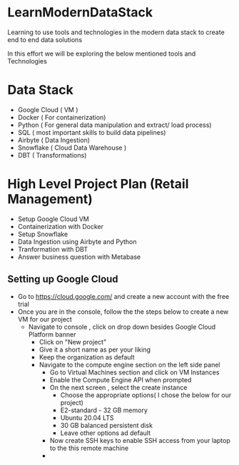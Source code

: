 # LearnModernDataStack
Learning to use tools and technologies in the modern data stack to create end to end data solutions

In this effort we will be exploring the below mentioned tools and Technologies

# Data Stack #

- Google Cloud ( VM )
- Docker ( For containerization)
- Python ( For general data manipulation and extract/ load process)
- SQL ( most important skills to build data pipelines)
- Airbyte ( Data Ingestion)
- Snowflake ( Cloud Data Warehouse )
- DBT ( Transformations)

# High Level Project Plan (Retail Management)

* Setup Google Cloud VM
* Containerization with Docker 
* Setup Snowflake
* Data Ingestion using Airbyte and Python
* Tranformation with DBT
* Answer business question with Metabase

## Setting up Google Cloud

- Go to https://cloud.google.com/ and create a new account with the free trial
- Once you are in the console, follow the the steps below to create a new VM for our project
  - Navigate to console , click on drop down besides Google Cloud Platform banner
    - Click on "New project"
    - Give it a short name as per your liking
    - Keep the organization as default 
    - Navigate to the compute engine section on the left side panel
        - Go to Virtual Machines section and click on VM Instances
        - Enable the Compute Engine API when prompted
        - On the next screen , select the create instance 
          - Choose the appropriate options( I chose the below for our project)
          - E2-standard - 32 GB memory
          - Ubuntu 20.04 LTS
          - 30 GB balanced persistent disk
          - Leave other options ad default
        - Now create SSH keys to enable SSH access from your laptop to the this remote machine
        - 
        
